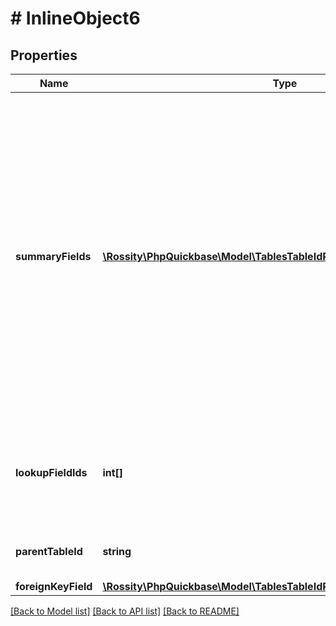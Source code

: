 # # InlineObject6

## Properties

Name | Type | Description | Notes
------------ | ------------- | ------------- | -------------
**summaryFields** | [**\Rossity\PhpQuickbase\Model\TablesTableIdRelationshipSummaryFields[]**](TablesTableIdRelationshipSummaryFields.md) | Array of summary field objects which will turn into summary fields in the parent table. When you specify the &#39;COUNT&#39; accumulation type, you have to specify 0 as the summaryFid (or not set it in the request). &#39;DISTINCT-COUNT&#39; requires that summaryFid be set to an actual fid. | [optional]
**lookupFieldIds** | **int[]** | Array of field ids in the parent table that will become lookup fields in the child table. | [optional]
**parentTableId** | **string** | The parent table id for the relationship. |
**foreignKeyField** | [**\Rossity\PhpQuickbase\Model\TablesTableIdRelationshipForeignKeyField**](TablesTableIdRelationshipForeignKeyField.md) |  | [optional]

[[Back to Model list]](../../README.md#models) [[Back to API list]](../../README.md#endpoints) [[Back to README]](../../README.md)
